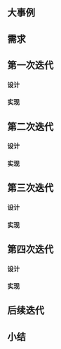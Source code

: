 大事例
------
## 需求
## 第一次迭代
#### 设计
#### 实现
## 第二次迭代
#### 设计
#### 实现
## 第三次迭代
#### 设计
#### 实现
## 第四次迭代
#### 设计
#### 实现
## 后续迭代
## 小结